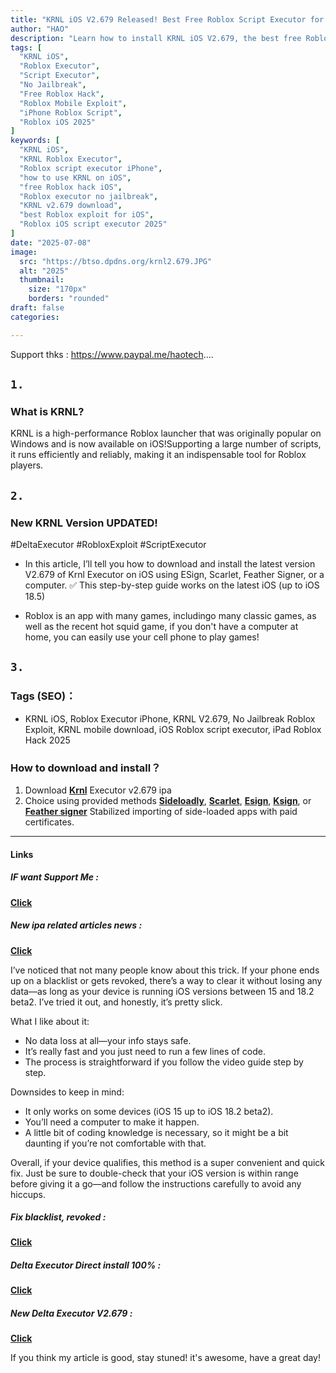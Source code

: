 ```yaml
---
title: "KRNL iOS V2.679 Released! Best Free Roblox Script Executor for iPhone/iPad (No Jailbreak, No PC)"
author: "HAO"
description: "Learn how to install KRNL iOS V2.679, the best free Roblox script executor for iPhone and iPad. No jailbreak or PC required"
tags: [
  "KRNL iOS",
  "Roblox Executor",
  "Script Executor",
  "No Jailbreak",
  "Free Roblox Hack",
  "Roblox Mobile Exploit",
  "iPhone Roblox Script",
  "Roblox iOS 2025"
]
keywords: [
  "KRNL iOS",
  "KRNL Roblox Executor",
  "Roblox script executor iPhone",
  "how to use KRNL on iOS",
  "free Roblox hack iOS",
  "Roblox executor no jailbreak",
  "KRNL v2.679 download",
  "best Roblox exploit for iOS",
  "Roblox iOS script executor 2025"
]
date: "2025-07-08"
image:
  src: "https://btso.dpdns.org/krnl2.679.JPG"
  alt: "2025"
  thumbnail:
    size: "170px"
    borders: "rounded"
draft: false
categories:

---
```


Support thks : https://www.paypal.me/haotech....
<!--more-->

## **<font style="background:  ">`1.`</font>**
### **What is KRNL?**

KRNL is a high-performance Roblox launcher that was originally popular on Windows and is now available on iOS!Supporting a large number of scripts, it runs efficiently and reliably, making it an indispensable tool for Roblox players.

## **<font style="background:  ">`2.`</font>**
### **New KRNL Version UPDATED!**

#DeltaExecutor #RobloxExploit #ScriptExecutor  
- In this article, I’ll tell you how to download and install the latest version V2.679 of Krnl Executor on iOS using ESign, Scarlet, Feather Signer, or a computer. ✅ This step-by-step guide works on the latest iOS (up to iOS 18.5)

- Roblox is an app with many games, includingo many classic games, as well as the recent hot squid game, if you don't have a computer at home, you can easily use your cell phone to play games!

## **<font style="background:  ">`3.`</font>**
### **Tags (SEO)：**

- KRNL iOS, Roblox Executor iPhone, KRNL V2.679, No Jailbreak Roblox Exploit, KRNL mobile download, iOS Roblox script executor, iPad Roblox Hack 2025

### **How to download and install？**

1. Download **[Krnl](https://www.mediafire.com/file/b3agdtn7bf6al0z/KrnlScriptHubV3Spoofed%257BV2.679.761%257D.ipa/file)** Executor v2.679 ipa
2. Choice using provided methods **[Sideloadly](https://sideloadly.io/)**, **[Scarlet](https://haee.dpdns.org/post/scarlet-fix-250424/)**, **[Esign](https://haee.dpdns.org/post/esign-250530/)**, **[Ksign](https://haee.dpdns.org/post/ksign_250524/)**, or **[Feather signer](https://haee.dpdns.org/post/feather250309/)** Stabilized importing of side-loaded apps with paid certificates.

---

#### **Links**

##### **<font style="background: "> IF want Support Me :</font>** 
**[Click](https://www.paypal.me/haotech)**

##### **<font style="background: "> New ipa related articles news : </font>** 
**[Click](https://www.patreon.com/hao8?utm_medium=unknown&utm_source=join_link&utm_campaign=creatorshare_creator&utm_content=copyLink)**

I’ve noticed that not many people know about this trick. If your phone ends up on a blacklist or gets revoked, there’s a way to clear it without losing any data—as long as your device is running iOS versions between 15 and 18.2 beta2. I’ve tried it out, and honestly, it’s pretty slick.

What I like about it:

- No data loss at all—your info stays safe.
- It’s really fast and you just need to run a few lines of code.
- The process is straightforward if you follow the video guide step by step.

Downsides to keep in mind:

- It only works on some devices (iOS 15 up to iOS 18.2 beta2).
- You’ll need a computer to make it happen.
- A little bit of coding knowledge is necessary, so it might be a bit daunting if you’re not comfortable with that.

Overall, if your device qualifies, this method is a super convenient and quick fix. Just be sure to double-check that your iOS version is within range before giving it a go—and follow the instructions carefully to avoid any hiccups.

##### **<font style="background:  "> Fix blacklist, revoked :</font>** 
**[Click](https://haee.dpdns.org/post/fixverify-250318/)**

##### **<font style="background:  "> Delta Executor Direct install 100% :</font>** 
**[Click](https://haee.dpdns.org/post/roblox250705/)**

##### **<font style="background:  "> New Delta Executor V2.679 :</font>** 
**[Click](https://haee.dpdns.org/post/roblox250707/)**

If you think my article is good, stay stuned! it's awesome, have a great day!